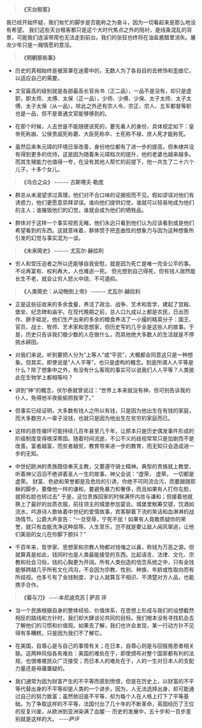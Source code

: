 
	
> **《天台租客》** 

 我已经开始怀疑，我们匆忙的脚步是否能称之为奋斗，因为一切看起来是那么地没有希望。 我们这些天台租客都只是这个大时代焦点之外的陪衬，是线条混乱的背景，可能我们连滚带爬也无法走到前台。我们的张狂也终将在油盐酱醋里消失。屠龙少年只是一厢情愿的意淫。

>**《明朝那些事》**

 - 历史的真相始终是被笼罩在迷雾中的，无数人为了各自目的去修饰和歪曲它，以适应自己的需要。

- 文官最高的级别就是各部最高长官尚书（正二品），一品不是没有，却只是虚职，即太师、太傅、太保（正一品），少师、少傅、少保、太子太师、太子太傅、太子太保（从一品）。除此之外还有宗人令、宗正、宗人、五军都督等职也是一品，但不是普通文官能够够到的。

- 在那个时候，人去世是不能随便说死的，要先看人的身份，具体规定如下：皇帝死称崩、公侯贵戚死称薨、大臣死称卒、士死称不禄、庶人死才能称死。

- 虽然后来朱元璋的环境日渐改善，身份地位都有了进一步的提高，但朱棣并没有得到更多的优待，这是因为随着朱元璋档次的提升，他的老婆也越来越多。而其生殖能力也值得一夸，在没有其他人帮忙的前提下，他一共生了二十六个儿子，十多个女儿。

>**《乌合之众》  ------ 古斯塔夫·勒庞**

 - 群总从未渴望求过真理，他们对不合口味的证据视而不见。假如谬误对他们有诱惑力，他们更愿意崇拜谬误。谁向他们提供幻觉，谁就可以轻易地成为他们的主人；谁摧毁他们的幻觉，谁就会成为他们的牺牲品。

- 群体对于这样一个事实视若无睹，他们永远只看到他们认为应该看到或是他们希望看到的东西。这就意味着，群体惯于把歪曲性的想象力与因为这种想象所引发的幻觉与事实混为一谈。

>**《未来简史》  ------ 尤瓦尔·赫拉利**

 - 穷人和受压迫者之所以还能够自我安慰，就是因为死亡是唯一完全公平的事。不论再富有、权利再大，人也难逃一死。 但光想到自己得死，但有钱人居然能长生不老，就会让穷人怒火中烧、不可遏抑。

>**《人类简史：从动物到上帝》 ------ 尤瓦尔·赫拉利**

 - 正是这些征收来的多余食量，养活了政治、战争、艺术和哲学，建起了宫殿、堡垒、纪念碑和庙宇。在现代晚期之前，总人口九成以上都是农民，日出而作、胼手砥足。他们生产出来的多余的粮食养活了一小撮的精英分子：国王、官员、战士、牧师、艺术家和思想家，但历史写的几乎全是这些人的故事。于是，历史只告诉我们极少数的人在做什么，而其他绝大多数人的生活就是不停挑水耕田。

 - 对我们来说，听到要把人分为“上等人”或“平民”，大概都会同意这只是一种想象。但其实，即使说是“人人平等”，也只是虚构的概念。到底所谓人人平等是什么？除了想象中之外，有没有什么客观的事实可以说我们人人平等？人类彼此在生物学上都相等吗？

- 讲到“神”的概念，伏尔泰就曾说过：“世界上本来就没有神，但可别告诉我的仆人，免得他半夜偷偷把我宰了。”

- 但事实已经证明，大多数有钱人之所以有钱，只是因为他出生在有钱的家庭，而大多数穷人一辈子没钱，也就只是因为他出生在贫穷的家庭而已。

- 这样的恶性循环可能持续几百年甚至几千年，让原本只是历史偶发事件形成的阶级制度变得根深蒂固。随着时间流逝，不公不义的歧视常常只是加剧而不是改善。富者越富，而贫者越贫，教育带来进一步的教育，而无知只会造成进一步的无知。

- 中世纪欧洲的贵族既信奉天主教，又要遵守骑士精神。典型的贵族就上教堂，听着神父滔滔不绝讲着圣人一生的故事。神父会说：“虚荣， 虚荣， 一切都是虚荣。 财富、色欲和荣誉都是及危险的引诱，你绝不可同流合污，而要跟随耶稣的脚步。要像他一样的谦和，要避免暴力和奢侈，而且如果有人打你左脸，就把右脸也转过去” 于是，这位贵族回家的时候满怀内敛与谦和；但接着他就换上了最好的丝质衣服，前往领主的城堡参加宴会。城堡里觥筹交错，饮酒如流水，吟游诗人歌咏着中世纪的爱情故事，宾客聊着下流的笑话和血淋淋的战场情节。公爵大声宣告：“一旦受辱，宁死不屈！如果有人竟敢质疑你的荣誉，就只有血能洗净这种屈辱。人生至乐，岂不就是要让敌人闻风窜逃，让他们美丽的女儿在你脚下颤抖？”

- 千百年来，哲学家、思想家和宗教人物都对钱嗤之以鼻，称钱为万恶之源。但就算真是如此，钱同时也是人类最能接受的东西。比起语言、法律、文化、宗教和社会习俗，钱的心胸更为开阔。所有人类创造的信念系统之中，只有金钱能够跨越几乎所有文化鸿沟，不会因为宗教、性别、种族、年龄或性取向而有所歧视。也多亏有了金钱制度，才让人就算互不相识、不清楚对方人品，也能携手合作。

>**《菊与刀》 ----本尼迪克苏 | 萨苏 评**

- 当一个民族根据自身的整体经验、价值体系，在思想上形成与我们的设想截然相反的路线和方针时，我们却大肆谈论共同的目标。我们根本没有寻找机会去了解他们的习惯和价值观。如果去了解，我们也许会发现，某一行动方针不见得有多糟糕，只是因为我们不了解它。

- 在美国，自尊心是与自己的事情有关；在日本，自尊心则是与回报施恩者相关联。这两种风俗各有难处：美国的难处在于，即使颁布对整个国家都有利的法规，也很难被民众广泛接受；而日本人的难处在于，人的一生对日本人的支配力量还是毋庸置疑的。

- 我们通常为因为财富产生的不平等而感到愤恨，但是在历史上，以财富的不平等代替出身的不平等却是人类的一个进步。因为，人无法选择出身，却可能通过自己的努力致富；虽然依旧是不平等，却为每个人在人格上打下了平等基础。为了争取这样的不平等，法国付出了几十年的不断革命，英国经历了王位的反复兴废，从欧洲到亚洲染满了血腥···· 历史的发展中，五十步和一百步差别就是这样的大。  *----萨评*

